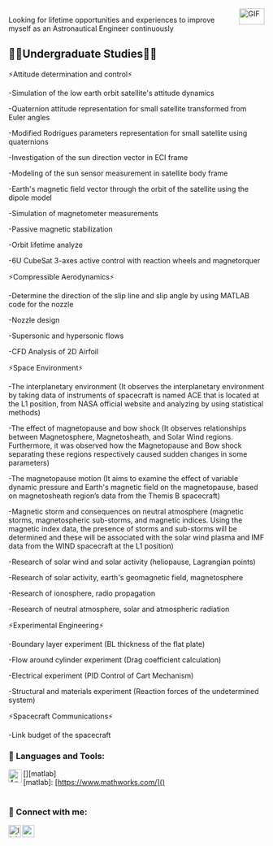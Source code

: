 <img align="right" alt="GIF" src="https://github.com/abhisheknaiidu/abhisheknaiidu/blob/master/code.gif?raw=true" width="50" height="32" />

Looking for lifetime opportunities and experiences to improve myself as an Astronautical Engineer continuously

## 👨‍🎓Undergraduate Studies👨‍🎓

<p>⚡Attitude determination and control⚡</p>
-Simulation of the low earth orbit satellite's attitude dynamics</p>
<p>   -Quaternion attitude representation for small satellite transformed from Euler angles</p>
<p>   -Modified Rodrigues parameters representation for small satellite using quaternions</p>
<p>   -Investigation of the sun direction vector in ECI frame</p>
<p>   -Modeling of the sun sensor measurement in satellite body frame</p>
<p>   -Earth's magnetic field vector through the orbit of the satellite using the dipole model</p>
<p>   -Simulation of magnetometer measurements</p>
<p>   -Passive magnetic stabilization</p>
<p>   -Orbit lifetime analyze</p>
<p>   -6U CubeSat 3-axes active control with reaction wheels and magnetorquer</p>

<p>⚡Compressible Aerodynamics⚡</p>
<p>   -Determine the direction of the slip line and slip angle by using MATLAB code for the nozzle</p>
<p>   -Nozzle design</p>
<p>   -Supersonic and hypersonic flows</p>
<p>   -CFD Analysis of 2D Airfoil</p>

<p>⚡Space Environment⚡</p>
<p>   -The interplanetary environment (It observes the interplanetary environment by taking data of instruments of spacecraft is named ACE that is located at the L1 position, from NASA official website and analyzing by using statistical methods)</p>
<p>   -The effect of magnetopause and bow shock (It observes relationships between Magnetosphere, Magnetosheath, and Solar Wind regions. Furthermore, it was observed how the Magnetopause and Bow shock separating these regions respectively caused sudden changes in some parameters)</p>
<p>   -The magnetopause motion (It aims to examine the effect of variable dynamic pressure and Earth's magnetic field on the magnetopause, based on magnetosheath region’s data from the Themis B spacecraft)</p>
<p>   -Magnetic storm and consequences on neutral atmosphere (magnetic storms, magnetospheric sub-storms, and magnetic indices. Using the magnetic index data, the presence of storms and sub-storms will be determined and these will be associated with the solar wind plasma and IMF data from the WIND spacecraft at the L1 position)</p>
<p>   -Research of solar wind and solar activity (heliopause, Lagrangian points)</p>
<p>   -Research of solar activity, earth's geomagnetic field, magnetosphere</p>
<p>   -Research of ionosphere, radio propagation</p>
<p>   -Research of neutral atmosphere, solar and atmospheric radiation</p>

<p>⚡Experimental Engineering⚡</p>
<p>   -Boundary layer experiment (BL thickness of the flat plate)</p>
<p>   -Flow around cylinder experiment  (Drag coefficient calculation)</p>
<p>   -Electrical experiment (PID Control of Cart Mechanism)</p>
<p>   -Structural and materials experiment  (Reaction forces of the undetermined system)</p>

<p>⚡Spacecraft Communications⚡</p>
<p>   -Link budget of the spacecraft</p>

### 🔧 Languages and Tools:
[<img align="left" alt="Android" width="26px" src="https://raw.githubusercontent.com/github/explore/80688e429a7d4ef2fca1e82350fe8e3517d3494d/topics/android/matlab.png" />][matlab]
<br />
[matlab]: [https://www.mathworks.com/]()
<br />
<br />

### 📩 Connect with me:

[<img align="left" alt="linkedin | LinkedIn" width="24px"                 src="https://raw.githubusercontent.com/peterthehan/peterthehan/master/assets/linkedin.svg" />][linkedin]
[<img align="left" height="24" width="24" src="https://cdn.jsdelivr.net/npm/simple-icons@v4/icons/gmail.svg" />][gmail]



<br />

[linkedin]: https://www.linkedin.com/in/balkiranil/

[gmail]: mailto:javelin.adcs@gmail.com

<br />
